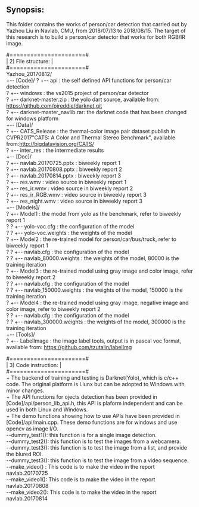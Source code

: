 ## Synopsis:
This folder contains the works of person/car detection that carried out by Yazhou Liu in Navlab, CMU, from 2018/07/13 to 2018/08/15. The target of this research is to build a person/car detector that works for both RGB/IR image.  

#======================#  
| 2) File structure:   |  
#======================#  
	Yazhou_20170812/  
	+-- [Code]/
	?  +-- api						: the self defined API functions for person/car detection  
	?  +-- windows					: the vs2015 project of person/car detector  
	?  +-- darknet-master.zip		: the yolo dart source, available from: https://github.com/pjreddie/darknet.git  
	?  +-- darknet-master_navlib.rar: the darknet code that has been changed for windows platform  
	+-- [Data]/  
	?  +-- CATS_Release				: the thermal-color image pair dataset publish in CVPR2017"CATS: A Color and Thermal Stereo Benchmark", available from:http://bigdatavision.org/CATS/  
	?  +-- inter_res				: the intermediate results  
	+-- [Doc]/  
	?  +-- navlab.20170725.pptx		: biweekly report 1  
	?  +-- navlab.20170808.pptx		: biweekly report 2  
	?  +-- navlab.20170814.pptx		: biweekly report 3  
	?  +-- res.wmv					: video source in biweekly report 1  
	?  +-- res_ir.wmv				: video source in biweekly report 2  
	?  +-- res_ir_RGB.wmv			: video source in biweekly report 3  
	?  +-- res_night.wmv			: video source in biweekly report 3  
	+-- [Models]/  
	?  +-- Model1					: the model from yolo as the benchmark, refer to biweekly report 1  
	?  ?  +-- yolo-voc.cfg			: the configuration of the model  
	?  ?  +-- yolo-voc.weights		: the weights of the model  
	?  +-- Model2					: the re-trained model for person/car/bus/truck, refer to biweekly report 1  
	?  ?  +-- navlab.cfg			: the configuration of the model  
	?  ?  +-- navlab_80000.weights	: the weights of the model, 80000 is the training iteration  
	?  +-- Model3					: the re-trained model using gray image and color image, refer to biweekly report 2  
	?  ?  +-- navlab.cfg			: the configuration of the model  
	?  ?  +-- navlab_150000.weights	: the weights of the model, 150000 is the training iteration  
	?  +-- Model4					: the re-trained model using gray image, negative image and color image, refer to biweekly report 2  
	?  ?  +-- navlab.cfg			: the configuration of the model  
	?  ?  +-- navlab_300000.weights	: the weights of the model, 300000 is the training iteration  
	+-- [Tools]/  
	?  +-- LabelImage				: the image label tools, output is in pascal voc format, available from: https://github.com/tzutalin/labelImg  

#======================#  
| 3) Code instruction: |  
#======================#  
	+ The backend of training and testing is Darknet(Yolo), which is c/c++ code. The original platform is Liunx but can be adopted to Windows with minor changes.  
	+ The API functions for ojects detection has been provided in [Code]/api/person_lib_api.h, this API is plaform independent and can be used in both Linux and Windows.  
	+ The demo functions showing how to use APIs have been provided in [Code]/api/main.cpp. These demo functions are for windows and use opencv as image I/O.  
		--dummy_test1(): this function is for a single image detection.  
		--dummy_test2(): this function is to test the images from a webcamera.  
		--dummy_test3(): this function is to test the image from a list, and provide the blured ROI.  
		--dummy_test3(): this function is to test the image from a video sequence.  
		--make_video() : This code is to make the video in the report navlab.20170725  
		--make_video1(): This code is to make the video in the report navlab.20170808  
		--make_video2(): This code is to make the video in the report navlab.20170814  
